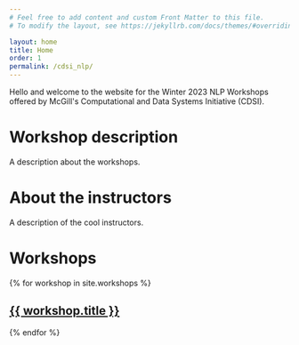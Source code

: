```yaml
---
# Feel free to add content and custom Front Matter to this file.
# To modify the layout, see https://jekyllrb.com/docs/themes/#overriding-theme-defaults

layout: home
title: Home
order: 1
permalink: /cdsi_nlp/
---
```


Hello and welcome to the website for the Winter 2023 NLP Workshops offered by McGill's Computational and Data Systems Initiative (CDSI).

# Workshop description

A description about the workshops.

# About the instructors

A description of the cool instructors.

# Workshops
<!-- TODO: Fix broken link -->
{% for workshop in site.workshops %}
  <h2>
    <a href="{{ workshop.url | absolute_url }}">
      {{ workshop.title }}
    </a>
  </h2>
{% endfor %}